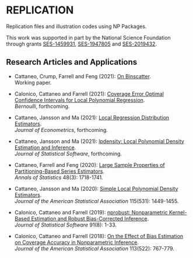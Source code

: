 # REPLICATION

Replication files and illustration codes using NP Packages.

This work was supported in part by the National Science Foundation through grants [SES-1459931](https://www.nsf.gov/awardsearch/showAward?AWD_ID=1459931), [SES-1947805](https://www.nsf.gov/awardsearch/showAward?AWD_ID=1947805) and [SES-2019432](https://www.nsf.gov/awardsearch/showAward?AWD_ID=2019432).

## Research Articles and Applications

- Cattaneo, Crump, Farrell and Feng (2021): [On Binscatter](https://github.com/nppackages-replication/CCFF_2021_wp).<br>
Working paper.

- Calonico, Cattaneo and Farrell (2021): [Coverage Error Optimal Confidence Intervals for Local Polynomial Regression](https://github.com/nppackages-replication/CCF_2021_Bernoulli).<br>
_Bernoulli_, forthcoming.

- Cattaneo, Jansson and Ma (2021): [Local Regression Distribution Estimators](https://github.com/nppackages-replication/CJM_2021_JOE).<br>
_Journal of Econometrics_, forthcoming.

- Cattaneo, Jansson and Ma (2021): [lpdensity: Local Polynomial Density Estimation and Inference](https://github.com/nppackages-replication/CJM_2021_JSS).<br>
_Journal of Statistical Software_, forthcoming.

- Cattaneo, Farrell and Feng (2020): [Large Sample Properties of Partitioning-Based Series Estimators](https://github.com/nppackages-replication/CFF-2020-AOS).<br>
_Annals of Statistics_ 48(3): 1718-1741.

- Cattaneo, Jansson and Ma (2020): [Simple Local Polynomial Density Estimators](https://github.com/nppackages-replication/CJM_2020_JASA).<br>
_Journal of the American Statistical Association_ 115(531): 1449-1455.

- Calonico, Cattaneo and Farrell (2019): [nprobust: Nonparametric Kernel-Based Estimation and Robust Bias-Corrected Inference](https://github.com/nppackages-replication/CCF_2019_JSS).<br>
_Journal of Statistical Software_ 91(8): 1-33.

- Calonico, Cattaneo and Farrell (2018): [On the Effect of Bias Estimation on Coverage Accuracy in Nonparametric Inference](https://github.com/nppackages-replication/CCF_2018_JASA).<br>
_Journal of the American Statistical Association_ 113(522): 767-779.

<br><br>
